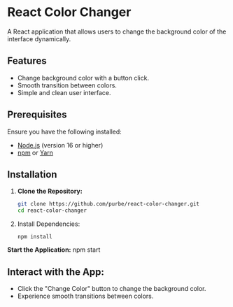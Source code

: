 # React Color Changer

A React application that allows users to change the background color of the interface dynamically.

## Features

- Change background color with a button click.
- Smooth transition between colors.
- Simple and clean user interface.

## Prerequisites

Ensure you have the following installed:

- [Node.js](https://nodejs.org/) (version 16 or higher)
- [npm](https://www.npmjs.com/) or [Yarn](https://yarnpkg.com/)

## Installation

1. **Clone the Repository:**

   ```bash
   git clone https://github.com/purbe/react-color-changer.git
   cd react-color-changer
    ```
2. Install Dependencies:
    ``` 
   npm install
   ```
**Start the Application:**
 npm start

## Interact with the App:
- Click the "Change Color" button to change the background color.
- Experience smooth transitions between colors.
